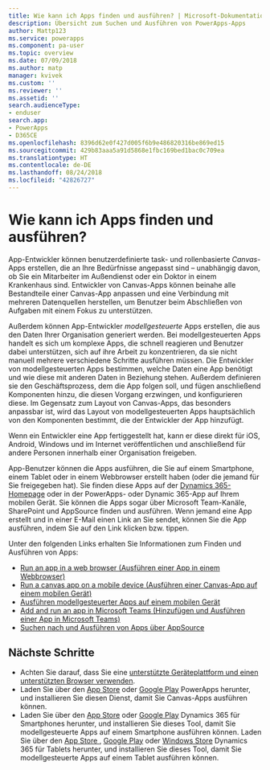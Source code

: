 ```yaml
---
title: Wie kann ich Apps finden und ausführen? | Microsoft-Dokumentation
description: Übersicht zum Suchen und Ausführen von PowerApps-Apps
author: Mattp123
ms.service: powerapps
ms.component: pa-user
ms.topic: overview
ms.date: 07/09/2018
ms.author: matp
manager: kvivek
ms.custom: ''
ms.reviewer: ''
ms.assetid: ''
search.audienceType:
- enduser
search.app:
- PowerApps
- D365CE
ms.openlocfilehash: 8396d62e0f427d005f6b9e486820316be869ed15
ms.sourcegitcommit: 429b83aaa5a91d5868e1fbc169bed1bac0c709ea
ms.translationtype: HT
ms.contentlocale: de-DE
ms.lasthandoff: 08/24/2018
ms.locfileid: "42826727"
---
```

# <a name="how-do-i-find-and-run-apps"></a>Wie kann ich Apps finden und ausführen?
App-Entwickler können benutzerdefinierte task- und rollenbasierte *Canvas*-Apps erstellen, die an Ihre Bedürfnisse angepasst sind – unabhängig davon, ob Sie ein Mitarbeiter im Außendienst oder ein Doktor in einem Krankenhaus sind. Entwickler von Canvas-Apps können beinahe alle Bestandteile einer Canvas-App anpassen und eine Verbindung mit mehreren Datenquellen herstellen, um Benutzer beim Abschließen von Aufgaben mit einem Fokus zu unterstützen.

Außerdem können App-Entwickler *modellgesteuerte* Apps erstellen, die aus den Daten Ihrer Organisation generiert werden. Bei modellgesteuerten Apps handelt es sich um komplexe Apps, die schnell reagieren und Benutzer dabei unterstützen, sich auf ihre Arbeit zu konzentrieren, da sie nicht manuell mehrere verschiedene Schritte ausführen müssen. Die Entwickler von modellgesteuerten Apps bestimmen, welche Daten eine App benötigt und wie diese mit anderen Daten in Beziehung stehen. Außerdem definieren sie den Geschäftsprozess, dem die App folgen soll, und fügen anschließend Komponenten hinzu, die diesen Vorgang erzwingen, und konfigurieren diese. Im Gegensatz zum Layout von Canvas-Apps, das besonders anpassbar ist, wird das Layout von modellgesteuerten Apps hauptsächlich von den Komponenten bestimmt, die der Entwickler der App hinzufügt.

Wenn ein Entwickler eine App fertiggestellt hat, kann er diese direkt für iOS, Android, Windows und im Internet veröffentlichen und anschließend für andere Personen innerhalb einer Organisation freigeben.

App-Benutzer können die Apps ausführen, die Sie auf einem Smartphone, einem Tablet oder in einem Webbrowser erstellt haben (oder die jemand für Sie freigegeben hat). Sie finden diese Apps auf der [Dynamics 365-Homepage](https://home.dynamics.com/) oder in der PowerApps- oder Dynamic 365-App auf Ihrem mobilen Gerät. Sie können die Apps sogar über Microsoft Team-Kanäle, SharePoint und AppSource finden und ausführen. Wenn jemand eine App erstellt und in einer E-Mail einen Link an Sie sendet, können Sie die App ausführen, indem Sie auf den Link klicken bzw. tippen.

Unter den folgenden Links erhalten Sie Informationen zum Finden und Ausführen von Apps:

* [Run an app in a web browser (Ausführen einer App in einem Webbrowser)](run-app-browser.md)
* [Run a canvas app on a mobile device (Ausführen einer Canvas-App auf einem mobilen Gerät)](run-app-client.md)
* [Ausführen modellgesteuerter Apps auf einem mobilen Gerät](run-app-client-model-driven.md)
* [Add and run an app in Microsoft Teams (Hinzufügen und Ausführen einer App in Microsoft Teams)](open-app-embedded-in-teams.md)
* [Suchen nach und Ausführen von Apps über AppSource](app-source.md)

## <a name="next-steps"></a>Nächste Schritte
* Achten Sie darauf, dass Sie eine [unterstützte Geräteplattform und einen unterstützten Browser verwenden](../maker/canvas-apps/limits-and-config.md).
* Laden Sie über den [App Store](https://itunes.apple.com/app/powerapps/id1047318566?mt=8) oder [Google Play](https://play.google.com/store/apps/details?id=com.microsoft.msapps) PowerApps herunter, und installieren Sie diesen Dienst, damit Sie Canvas-Apps ausführen können.
* Laden Sie über den [App Store](https://itunes.apple.com/app/dynamics-crm-for-phones/id1003997947?ls=1&mt=8) oder [Google Play](https://play.google.com/store/apps/details?id=com.microsoft.crm.crmphone) Dynamics 365 für Smartphones herunter, und installieren Sie dieses Tool, damit Sie modellgesteuerte Apps auf einem Smartphone ausführen können. Laden Sie über den [App Store ](https://itunes.apple.com/app/microsoft-dynamics-crm/id678800460?mt=8), [Google Play](https://play.google.com/store/apps/details?id=com.microsoft.crm.crmtablet) oder [Windows Store](https://www.microsoft.com/store/p/microsoft-dynamics-365/9nblggh4rfqp) Dynamics 365 für Tablets herunter, und installieren Sie dieses Tool, damit Sie modellgesteuerte Apps auf einem Tablet ausführen können.
